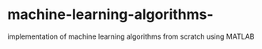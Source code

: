 # machine-learning-algorithms-
implementation of machine learning algorithms from scratch using MATLAB

